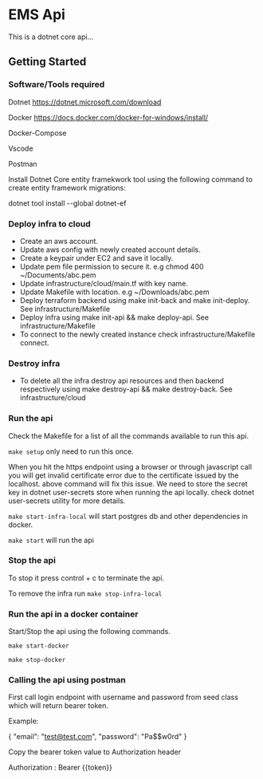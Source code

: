 # EMS Api

This is a dotnet core api...

## Getting Started

### Software/Tools required

Dotnet <https://dotnet.microsoft.com/download>

Docker <https://docs.docker.com/docker-for-windows/install/>

Docker-Compose

Vscode

Postman

Install Dotnet Core entity framekwork tool using the following command to create entity framework migrations:

dotnet tool install --global dotnet-ef

### Deploy infra to cloud

- Create an aws account.
- Update aws config with newly created account details.  
- Create a keypair under EC2 and save it locally.
- Update pem file permission to secure it. e.g chmod 400 ~/Documents/abc.pem
- Update infrastructure/cloud/main.tf with key name.  
- Update Makefile with location. e.g ~/Downloads/abc.pem
- Deploy terraform backend using make init-back and make init-deploy. See infrastructure/Makefile
- Deploy infra using make init-api && make deploy-api. See infrastructure/Makefile  
- To connect to the newly created instance check infrastructure/Makefile connect.  

### Destroy infra

- To delete all the infra destroy api resources and then backend respectively using make destroy-api && make destroy-back. See infrastructure/cloud

### Run the api

Check the Makefile for a list of all the commands available to run this api.

`make setup` only need to run this once.

When you hit the https endpoint using a browser or through javascript call you will get invalid certificate error due to the certificate issued by the localhost. above command will fix this issue.
We need to store the secret key in dotnet user-secrets store when running the api locally. check dotnet user-secrets utility for more details.

`make start-infra-local` will start postgres db and other dependencies in docker.

`make start` will run the api

### Stop the api

To stop it press control + c to terminate the api.

To remove the infra run `make stop-infra-local`

### Run the api in a docker container

Start/Stop the api using the following commands.

`make start-docker`

`make stop-docker`

### Calling the api using postman

First call login endpoint with username and password from seed class which will return bearer token.

Example:

{
    "email": "test@test.com",
    "password": "Pa$$w0rd"
}

Copy the bearer token value to Authorization header

Authorization : Bearer {{token}}
